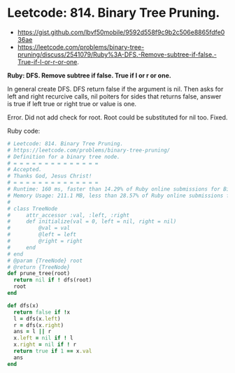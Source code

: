 # Leetcode: 814. Binary Tree Pruning.

- https://gist.github.com/lbvf50mobile/9592d558f9c9b2c506e8865fdfe036ae
- https://leetcode.com/problems/binary-tree-pruning/discuss/2541079/Ruby%3A-DFS.-Remove-subtree-if-false.-True-if-l-or-r-or-one.

**Ruby: DFS. Remove subtree if false. True if l or r or one.**

In general create DFS. DFS return false if the argument is nil. Then asks for left and right recurcive calls, nil poiters for sides that returns false, answer is true if left true or right true or value is one.

Error. Did not add check for root. Root could be substituted for nil too. Fixed.


Ruby code:
```Ruby
# Leetcode: 814. Binary Tree Pruning.
# https://leetcode.com/problems/binary-tree-pruning/
# Definition for a binary tree node.
# = = = = = = = = = = = = = =
# Accepted.
# Thanks God, Jesus Christ!
# = = = = = = = = = = = = = =
# Runtime: 160 ms, faster than 14.29% of Ruby online submissions for Binary Tree Pruning.
# Memory Usage: 211.1 MB, less than 28.57% of Ruby online submissions for Binary Tree Pruning.
#
# class TreeNode
#     attr_accessor :val, :left, :right
#     def initialize(val = 0, left = nil, right = nil)
#         @val = val
#         @left = left
#         @right = right
#     end
# end
# @param {TreeNode} root
# @return {TreeNode}
def prune_tree(root)
  return nil if ! dfs(root)
  root
end

def dfs(x)
  return false if !x
  l = dfs(x.left)
  r = dfs(x.right)
  ans = l || r
  x.left = nil if ! l
  x.right = nil if ! r
  return true if 1 == x.val
  ans
end
```
